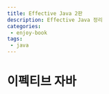 ```yaml
---
title: Effective Java 2판
description: Effective Java 정리
categories:
 - enjoy-book
tags:
 - java
---
```


# 이펙티브 자바